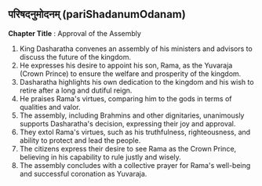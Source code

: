 ## परिषदनुमोदनम् (pariShadanumOdanam)

**Chapter Title** : Approval of the Assembly

1. King Dasharatha convenes an assembly of his ministers and advisors to discuss the future of the kingdom.
2. He expresses his desire to appoint his son, Rama, as the Yuvaraja (Crown Prince) to ensure the welfare and prosperity of the kingdom.
3. Dasharatha highlights his own dedication to the kingdom and his wish to retire after a long and dutiful reign.
4. He praises Rama's virtues, comparing him to the gods in terms of qualities and valor.
5. The assembly, including Brahmins and other dignitaries, unanimously supports Dasharatha's decision, expressing their joy and approval.
6. They extol Rama's virtues, such as his truthfulness, righteousness, and ability to protect and lead the people.
7. The citizens express their desire to see Rama as the Crown Prince, believing in his capability to rule justly and wisely.
8. The assembly concludes with a collective prayer for Rama's well-being and successful coronation as Yuvaraja.
